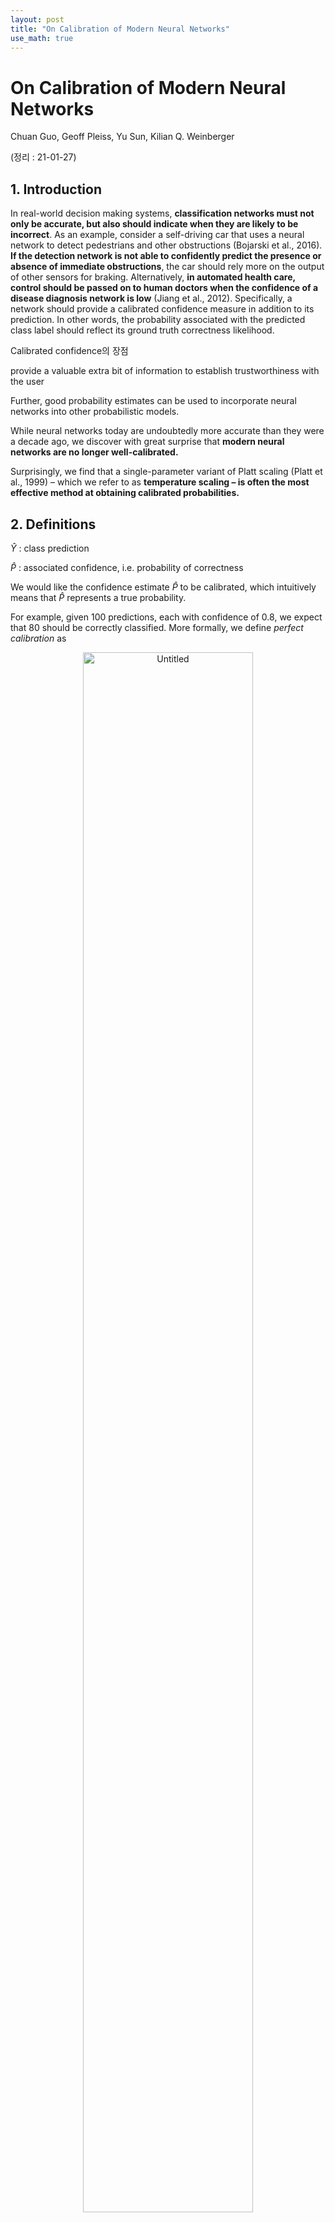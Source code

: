```yaml
---
layout: post
title: "On Calibration of Modern Neural Networks"
use_math: true
---
```

# On Calibration of Modern Neural Networks

Chuan Guo, Geoff Pleiss, Yu Sun, Kilian Q. Weinberger

(정리 : 21-01-27)

## 1. Introduction

In real-world decision making systems, **classification networks must not only be accurate, but also should indicate when they are likely to be incorrect**. As an example, consider a self-driving car that uses a neural network to detect pedestrians and other obstructions (Bojarski et al., 2016). **If the detection network is not able to confidently predict the presence or absence of immediate obstructions**, the car should rely more on the output of other sensors for braking. Alternatively, **in automated health care, control should be passed on to human doctors when the confidence of a disease diagnosis network is low** (Jiang et al., 2012). Specifically, a network should provide a calibrated confidence measure in addition to its prediction. In other words, the probability associated with the predicted class label should reflect its ground truth correctness likelihood.

Calibrated confidence의 장점

provide a valuable extra bit of information to establish trustworthiness with the user

Further, good probability estimates can be used to incorporate neural networks into other probabilistic models.

While neural networks today are undoubtedly more accurate than they were a decade ago, we discover with great surprise that **modern neural networks are no longer well-calibrated.**

Surprisingly, we find that a single-parameter variant of Platt scaling (Platt et al., 1999) – which we refer to as **temperature scaling – is often the most effective method at obtaining calibrated probabilities.**

## 2. Definitions

$\hat{Y}$ : class prediction

$\hat{P}$ : associated confidence, i.e. probability of correctness

We would like the confidence estimate $\hat{P}$ to be calibrated, which intuitively means that $\hat{P}$ represents a true probability.

For example, given 100 predictions, each with confidence of  0.8, we expect that 80 should be correctly classified. More formally, we define *perfect calibration* as

<center>
    <figure>
        <img src="\assets\2021-01-27-On Calibration of Modern Neural Networks/Untitled.png" alt="Untitled" style="width:80%">
        <figcaption>Fig. 1</figcaption>
    </figure>
</center>

 (위) 110-layer ResNet이 5-layer LeNet에 비해 크게 개선되었지만 average confidence와 accuracy의 차이가 크다. (아래) accuracy as a function of confidence.

### Reliability Diagrams

If the model is perfectly calibrated – i.e. if (1) holds – then the diagram should plot the identity function.

To estimate the expected accuracy from finite samples, we group predictions into $M$ interval bins and calculate the accuracy of each bin.

Let $B_m$ **be the set of indices of samples whose prediction confidence falls into
the interval** $I_{m}=\left(\frac{m-1}{M}, \frac{m}{M}\right]$.  The accuracy of $B_m$ is 

$$\operatorname{acc}\left(B_{m}\right)=\frac{1}{\left|B_{m}\right|} \sum_{i \in B_{m}} \mathbf{1}\left(\hat{y}_{i}=y_{i}\right)$$

where $\hat{y}_i$ and $y_i$ are the predicted and true class labels for sample $i$. 

Basic probability tells us that $\text{acc}(B_m)$ is an unbiased and consistent estimator of $\mathbb{P}(\hat{Y} = Y \| \hat{P} \in I_m)$ .

We define the average confidence within bin $B_m$ as 

$$\operatorname{conf}\left(B_{m}\right)=\frac{1}{\left|B_{m}\right|} \sum_{i \in B_{m}} \hat{p}_{i}$$

where $\hat{p}_i$ is the confidence for sample $i$.  ($\hat{p}_i$ : predicted probability of $y_i = 1$, $\hat{p}_i = \sigma(z_i)$)

$\text{acc}(B_m)$ and $\text{conf}(B_m)$ approximate the left-hand and right-hand sides of (1) respectively for bin $B_m$.

a perfectly calibrated model will have $\text{acc}(B_m) = \text{conf}(B_m)$ for all
$m \in\{1, \ldots, M\}$.

### Expected Calibration Error (ECE)

One notion of miscalibration is the difference in expectation between confidence and accuracy, i.e.

$$\underset{\hat{P}}{\mathbb{E}}[|\mathbb{P}(\hat{Y}=Y \mid \hat{P}=p)-p|]$$

Expected Calibration Error or ECE (partitioning predictions into $M$ equally-spaced bins)

$$\mathrm{ECE}=\sum_{m=1}^{M} \frac{\left|B_{m}\right|}{n}\left|\operatorname{acc}\left(B_{m}\right)-\operatorname{conf}\left(B_{m}\right)\right|$$

where $n$ is the number of samples.

The difference between $\text{acc}$ and $\text{conf}$ for a given bin represents the calibration **gap**
(red bars in reliability diagrams – e.g. Figure 1).

We use ECE as the primary empirical metric to measure calibration.

### Maximum Calibration Error (MCE)

In high-risk applications ... we may wish to minimize the worst-case deviation between confidence and accuracy:

$$\max _{p \in[0,1]}|\mathbb{P}(\hat{Y}=Y \mid \hat{P}=p)-p|$$

The Maximum Calibration Error (Naeini et al., 2015) or MCE

$$\mathrm{MCE}=\max {m \in\{1, \ldots, M\}}\left|\operatorname{acc}\left(B{m}\right)-\operatorname{conf}\left(B_{m}\right)\right|$$

MCE is the largest calibration gap (red bars) across all bins, whereas ECE is a weighted average of all gaps.

### Negative log likelihood

$$\mathcal{L}=-\sum_{i=1}^{n} \log \left(\hat{\pi}\left(y_{i} \mid \mathbf{x}_{i}\right)\right)$$

## 3. Observing Miscalibration

<center>
    <figure>
        <img src="\assets\2021-01-27-On Calibration of Modern Neural Networks/Untitled%201.png" alt="Untitled" style="width:80%">
        <figcaption>Fig. 2</figcaption>
    </figure>
</center>


### Model capacity

During training, after the model is able to correctly classify (almost) all training samples, NLL can be further minimized by increasing the confidence of predictions. Increased model capacity will lower training NLL, and thus the model will be more (over)confident on average.

### Batch Normalization

we do observe that models trained with Batch Normalization tend to be more miscalibrated.

We find that this result holds regardless of the hyperparameters used on the Batch Normalization model (i.e. low or high learning rate, etc.).

### Weight decay

However, due to the apparent regularization effects of Batch Normalization, recent research seems to suggest that models with less L2 regularization tend to generalize better (Ioffe & Szegedy, 2015). As a result, it is now common to train models with little weight decay, if any at all.

We find that training with less weight decay has a negative impact on calibration.

### NLL

...

## 4. Calibration Methods

...

...

### Temperature scaling

the simplest extension of Platt scaling, uses a single scalar parameter $T > 0$ for all classes.

$$\hat{q}_{i}=\max_{k} \sigma_{\mathrm{SM}}\left(\mathbf{z}_{i} / T\right)^{(k)}$$

$T$ is called the temperature, and it "softens" the softmax (i.e. raises the output entropy) with $T > 1$. As $T → \infty$, the probability $\hat{q}_i$ approaches $1/K$, which represents maximum uncertainty. With $T = 1$, we recover the original probability $\hat{p}_i$. As $T → 0$, the probability collapses to a point mass (i.e. $\hat{q}_i = 1$).

$T$ is optimized with respect to NLL on the validation set.

## 5. Results

### Calibration Results

<center>
    <figure>
        <img src="\assets\2021-01-27-On Calibration of Modern Neural Networks/Untitled%202.png" alt="Untitled" style="width:80%">
        <figcaption>Fig. 3</figcaption>
    </figure>
</center>

<!-- ![On%20Calibration%20of%20Modern%20Neural%20Networks%208398f8ee2acb4b8d8c16753c977d444d/Untitled%202.png](On%20Calibration%20of%20Modern%20Neural%20Networks%208398f8ee2acb4b8d8c16753c977d444d/Untitled%202.png) -->

### Reliability diagrams

<center>
    <figure>
        <img src="\assets\2021-01-27-On Calibration of Modern Neural Networks/Untitled%203.png" alt="Untitled" style="width:80%">
        <figcaption>Fig. 4</figcaption>
    </figure>
</center>

<!-- ![On%20Calibration%20of%20Modern%20Neural%20Networks%208398f8ee2acb4b8d8c16753c977d444d/Untitled%203.png](On%20Calibration%20of%20Modern%20Neural%20Networks%208398f8ee2acb4b8d8c16753c977d444d/Untitled%203.png) -->

### Computation time

All methods scale linearly with the number of validation set samples. Temperature scaling is by far the fastest method, as it amounts to a one-dimensional convex optimization problem.

### Ease of implementation

While all other methods are relatively easy to implement, temperature scaling may arguably be the most straightforward to incorporate into a neural network pipeline.

---

keywords : temperature scaling, over confidence,